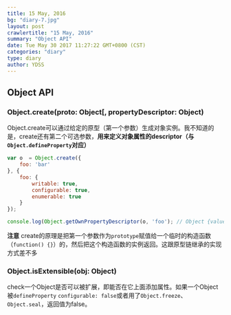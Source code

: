```yaml
---
title: 15 May, 2016
bg: "diary-7.jpg"
layout: post
crawlertitle: "15 May, 2016"
summary: "Object API"
date: Tue May 30 2017 11:27:22 GMT+0800 (CST)
categories: "diary"
type: diary
author: YDSS
---
```


## Object API

### Object.create(proto: Object[, propertyDescriptor: Object)

Object.create可以通过给定的原型（第一个参数）生成对象实例。我不知道的是，create还有第二个可选参数，**用来定义对象属性的descriptor（与`Object.defineProperty`对应）**

```js
var o  = Object.create({
	foo: 'bar'
}, {
	foo: {
		writable: true,
		configurable: true,
		enumerable: true
	}
});

console.log(Object.getOwnPropertyDescriptor(o, 'foo'); // Object {value: undefined, writable: true, enumerable: true, configurable: true}
```

**注意** create的原理是把第一个参数作为`prototype`赋值给一个临时的构造函数（`function() {}`）的，然后把这个构造函数的实例返回。这跟原型链继承的实现方式差不多

### Object.isExtensible(obj: Object)

check一个Object是否可以被扩展，即能否在它上面添加属性。如果一个Object被`defineProperty` `configurable: false`或者用了`Object.freeze`、`Object.seal`，返回值为false。
